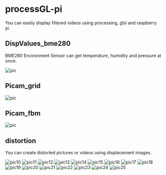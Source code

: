 # processGL-pi

You can easily display filtered videos using processing, glsl and raspberry pi.

## DispValues_bme280
BME280 Environment Sensor can get temperature, humidity and pressure at once.

![pic](https://user-images.githubusercontent.com/88551049/128584348-89e1a763-ebf0-4fdc-98f9-7ee2579dd124.jpg)

## Picam_grid
![pic](https://user-images.githubusercontent.com/88551049/128584362-3783a298-79db-4abe-a9ea-7d5143c02f4a.jpg)

## Picam_fbm
![pic](https://user-images.githubusercontent.com/88551049/128584374-ee768230-9b84-4425-88e9-efdb5bb71a52.jpg)

## distortion
You can create distorted pictures or videos using displacement images.

![pic10](https://user-images.githubusercontent.com/88551049/128584391-ad0b2f44-aab2-4e06-9a08-5ab15af32367.jpg)
![pic11](https://user-images.githubusercontent.com/88551049/128584392-f21e10ff-aa51-45c9-89f6-7670180dba08.jpg)
![pic12](https://user-images.githubusercontent.com/88551049/128584393-7616292d-0286-4804-980f-18adb25ae6a8.jpg)
![pic13](https://user-images.githubusercontent.com/88551049/128584395-d121ac9f-97d9-41ea-b7e3-86033f6fb63b.jpg)
![pic14](https://user-images.githubusercontent.com/88551049/128584396-1cdfb9a2-87ae-47dd-aa9f-84e5b96d245d.jpg)
![pic15](https://user-images.githubusercontent.com/88551049/128584397-f0e53029-0f93-4c26-9e91-385805fdba24.jpg)
![pic16](https://user-images.githubusercontent.com/88551049/128584398-82966625-1d42-4fae-b3ad-a0e92b6f39cb.jpg)
![pic17](https://user-images.githubusercontent.com/88551049/128584399-4ca43ee6-5193-4b8c-bb0f-0e13375c316c.jpg)
![pic18](https://user-images.githubusercontent.com/88551049/128584401-ce864a62-5246-4de8-899e-9b0a2233140d.jpg)
![pic19](https://user-images.githubusercontent.com/88551049/128584402-bfa6534e-ccf4-4b02-af3b-25a8b851c991.jpg)
![pic20](https://user-images.githubusercontent.com/88551049/128584403-f2c7c5e6-bf9e-4e58-bab6-ec7547d48036.jpg)
![pic21](https://user-images.githubusercontent.com/88551049/128584404-78ff1266-5882-42f8-8f70-abaa6aca2b03.jpg)
![pic22](https://user-images.githubusercontent.com/88551049/128584405-b1d1157c-7d53-49d2-86d4-5f631e5db1c8.jpg)
![pic23](https://user-images.githubusercontent.com/88551049/128584406-93199347-3a04-455e-af84-f722b4c394fb.jpg)
![pic24](https://user-images.githubusercontent.com/88551049/128584407-38ac69ab-3069-4464-b77f-da0f8b18cdc8.jpg)
![pic25](https://user-images.githubusercontent.com/88551049/128584408-85240627-d9b2-4df0-89d6-0b91737f1eed.jpg)

